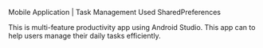 Mobile Application | Task Management
Used SharedPreferences

This is multi-feature productivity app using Android Studio. This app can to help users manage their daily tasks efficiently. 

